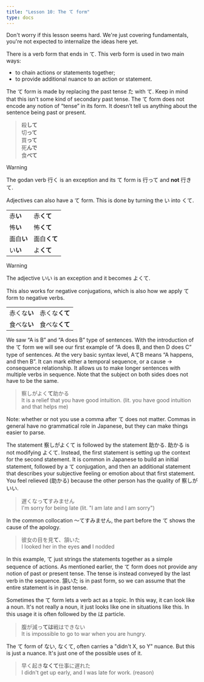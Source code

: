 ```yaml
---
title: "Lesson 10: The て form"
type: docs
---
```



Don't worry if this lesson seems hard. We're just covering fundamentals, you're not expected to internalize the ideas here yet. 

There is a verb form that ends in て. This verb form is used in two main ways:

- to chain actions or statements together;
- to provide additional nuance to an action or statement.

The て form is made by replacing the past tense た with て. Keep in mind that this isn't some kind of secondary past tense. The て form does not encode any notion of “tense” in its form. It doesn’t tell us anything about the sentence being past or present. 

> 殺<b>して</b><br>
> 切<b>って</b><br>
> 買<b>って</b><br>
> 死<b>んで</b><br>
> 食<b>べて</b>


> [!WARNING]
> The godan verb 行く is an exception and its て form is 行って and <b>not</b> 行きて.


Adjectives can also have a て form. This is done by turning the い into くて.

|               |                |
|---------------|----------------|
| 赤<b>い</b>   | 赤<b>くて</b>  |
| 怖<b>い</b>   | 怖<b>くて</b>  |
| 面白<b>い</b> | 面白<b>くて</b>|
| い<b>い</b>   | よ<b>くて</b>  |

> [!WARNING]
> The adjective いい is an exception and it becomes よくて.



This also works for negative conjugations, which is also how we apply て form to negative verbs.

|          |            |
|----------|------------|
| 赤くな<b>い</b> | 赤くな<b>くて</b> |
| 食べな<b>い</b> | 食べな<b>くて</b> |

We saw “A is B” and “A does B” type of sentences. With the introduction of the て form we will see our first example of “A does B, and then D does C” type of sentences. At the very basic syntax level, AてB means “A happens, and then B”. It can mark either a temporal sequence, or a cause \-\> consequence relationship. It allows us to make longer sentences with multiple verbs in sequence. Note that the subject on both sides does not have to be the same.

> 察しがよく<b>て</b>助かる<br>
> It is a relief that you have good intuition. (lit. you have good intuition and that helps me)


Note: whether or not you use a comma after て does not matter. Commas in general have no grammatical role in Japanese, but they can make things easier to parse.

The statement 察しがよくて is followed by the statement 助かる. 助かる is not modifying よくて. Instead, the first statement is setting up the context for the second statement. It is common in Japanese to build an initial statement, followed by a て conjugation, and then an additional statement that describes your subjective feeling or emotion about that first statement. You feel relieved (助かる) because the other person has the quality of 察しがいい. 

> 遅くなっ<b>て</b>すみません<br>
> I'm sorry for being late (lit. "I am late and I am sorry")

In the common collocation 〜てすみません, the part before the て shows the cause of the apology.

> 彼女の目を見<b>て</b>、頷いた<br>
> I looked her in the eyes <b>and</b> I nodded

In this example, て just strings the statements together as a simple sequence of actions. As mentioned earlier, the て form does not provide any notion of past or present tense. The tense is instead conveyed by the last verb in the sequence. 頷いた is in past form, so we can assume that the entire statement is in past tense.

Sometimes the て form lets a verb act as a topic. In this way, it can look like a noun. It's not really a noun, it just looks like one in situations like this. In this usage it is often followed by the は particle. 

> 腹が減っ<b>ては</b>戦はできない<br>
> It is impossible to go to war when you are hungry.

The て form of ない, なくて, often carries a "didn't X, so Y" nuance. But this is just a nuance. It's just one of the possible uses of it.

> 早く起き<b>なくて</b>仕事に遅れた<br>
> I didn't get up early, and I was late for work. (reason)